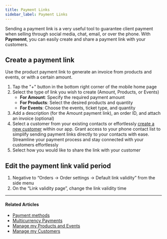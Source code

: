 ```yaml
---
title: Payment Links
sidebar_label: Payment Links
---
```


Sending a payment link is a very useful tool to guarantee client payment when selling through social media, chat, email, or over the phone. With **Paymennt**, you can easily create and share a payment link with your customers.

## Create a payment link

Use the product payment link to generate an invoice from products and events, or with a certain amount.

1. Tap the "+" button in the bottom right corner of the mobile home page
2. Select the type of link you wish to create (Amount, Products, or Events)
   * **For Amount**: Specify the required payment amount
   * **For Products**: Select the desired products and quantity
   * **For Events**: Choose the events, ticket type, and quantity
3. Add a description (for the Amount payment link), an order ID, and attach an invoice (optional)
4. Select a customer from your existing contacts or effortlessly <ins>[create a new customer](8-customers.md)</ins> within our app. Grant access to your phone contact list to simplify sending payment links directly to your contacts with ease. Streamline your payment process and stay connected with your customers effortlessly
5. Select how you would like to share the link with your customer

## Edit the payment link valid period

1. Negative to “Orders -> Order settings -> Default link validity” from the side menu
2. On the “Link validity page”, change the link validity time

***

#### Related Articles

* [<ins>Payment methods</ins>](3-payment-methods.md)
* [<ins>Multicurrency Payments</ins>](4-multicurrency-payments.md)
* [<ins>Manage my Products and Events</ins>](7-products-collections-and-events.md)
* [<ins>Manage my Customers</ins>](8-customers.md)
